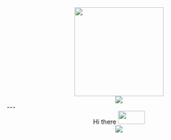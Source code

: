 
<div class="profile" align=center>
  <img src="https://media.giphy.com/media/zhYSVCirREeIZtONCI/giphy.gif" width="200em" height="200em"/>
</div>  

<div class="badges" align=center>
  <img src="https://komarev.com/ghpvc/?username=PerevyazkoAleksey"/>
</div>
---
<div class="helloTitle" align=center>
  Hi there <img src="https://media.giphy.com/media/hvRJCLFzcasrR4ia7z/giphy.gif" width="60em" height="30em">
</div>

<div class="header" align=center>
  <img src="https://media.giphy.com/media/qgQUggAC3Pfv687qPC/giphy.gif"/>
</div>
<!--
**PerevyazkoAleksey/PerevyazkoAleksey** is a ✨ _special_ ✨ repository because its `README.md` (this file) appears on your GitHub profile.

Here are some ideas to get you started:

- 🔭 I’m currently working on ...
- 🌱 I’m currently learning ...
- 👯 I’m looking to collaborate on ...
- 🤔 I’m looking for help with ...
- 💬 Ask me about ...
- 📫 How to reach me: ...
- 😄 Pronouns: ...
- ⚡ Fun fact: ...
-->
